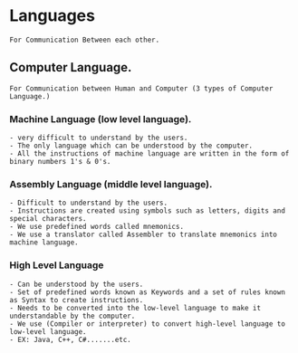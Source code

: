 # **Languages**
    For Communication Between each other.
## Computer Language.
    For Communication between Human and Computer (3 types of Computer Language.)

### Machine Language (low level language).
    - very difficult to understand by the users.
    - The only language which can be understood by the computer.
    - All the instructions of machine language are written in the form of binary numbers 1's & 0's.

### Assembly Language (middle level language).
    - Difficult to understand by the users.
    - Instructions are created using symbols such as letters, digits and special characters.
    - We use predefined words called mnemonics.
    - We use a translator called Assembler to translate mnemonics into machine language.

### High Level Language
    - Can be understood by the users.
    - Set of predefined words known as Keywords and a set of rules known as Syntax to create instructions.
    - Needs to be converted into the low-level language to make it understandable by the computer.
    - We use (Compiler or interpreter) to convert high-level language to low-level language.
    - EX: Java, C++, C#.......etc.
